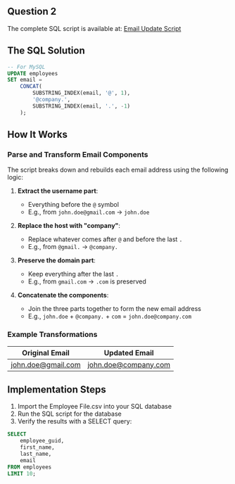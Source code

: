 <!-- # Email Update Script Explanation -->

## Question 2

The complete SQL script is available at: [Email Update Script](/Database-Challenges/email-update-script.sql)

## The SQL Solution

```sql
-- For MySQL
UPDATE employees
SET email =
    CONCAT(
        SUBSTRING_INDEX(email, '@', 1),
        '@company.',
        SUBSTRING_INDEX(email, '.', -1)
    );
```

## How It Works

### Parse and Transform Email Components

The script breaks down and rebuilds each email address using the following logic:

1. **Extract the username part**:

   - Everything before the `@` symbol
   - E.g., from `john.doe@gmail.com` → `john.doe`

2. **Replace the host with "company"**:

   - Replace whatever comes after `@` and before the last `.`
   - E.g., from `@gmail.` → `@company.`

3. **Preserve the domain part**:

   - Keep everything after the last `.`
   - E.g., from `gmail.com` → `.com` is preserved

4. **Concatenate the components**:
   - Join the three parts together to form the new email address
   - E.g., `john.doe` + `@company.` + `com` = `john.doe@company.com`

### Example Transformations

| Original Email     | Updated Email        |
| ------------------ | -------------------- |
| john.doe@gmail.com | john.doe@company.com |

## Implementation Steps

1. Import the Employee File.csv into your SQL database
2. Run the SQL script for the database
3. Verify the results with a SELECT query:

```sql
SELECT
    employee_guid,
    first_name,
    last_name,
    email
FROM employees
LIMIT 10;
```
